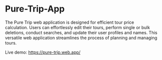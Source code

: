 ﻿# Pure-Trip-App
 The Pure Trip web application is designed for efficient tour price calculation. Users can effortlessly edit their tours, perform single or bulk deletions, conduct searches, and update their user profiles and names. This versatile web application streamlines the process of planning and managing tours.
 
Live demo:  https://pure-trip.web.app/
